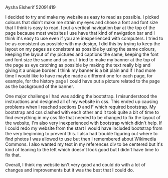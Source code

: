 Aysha Elsherif 52091419

I decided to try and make my website as easy to read as possible. 
I picked colours that didn't make me strain my eyes and chose a font and
font size that I think is easy to read. I put a vertical navigation bar at the top
of the page because most websites I use have that kind of navigation bar
and I think it's easy to use even if you are inexperienced with computers. 
I tried to be as consistent as possible
with my design, I did this by trying to keep the layout on my pages as consistent
as possible by using the same colours, keeping the layout of my pictures and captions
the same, keeping the font and font size the same and so on. I tried to make my
banner at the top of the page as eye catching as possible by making the text really big
and giving it a unique border. I think my banner is a bit plain
and if I had more time I would like to have maybe made a different one for each page,
for example, for the history page I could have put a picture related to the page as the background
of the banner.

One major challenge I had was adding the bootstrap. I misunderstood the instructions and designed all of my website in
css. This ended up causing problems when I reached sections D and F which required bootstrap.
My bootstrap and css clashed with each other and it took quite a bit of time to find everything in my 
css file that needed to be changed to fix the layout of the website, I'm also
very inexperienced with bootstrap which didn't help. If I could redo my website from the start
I would have included bootstrap from the very beginning to prevent this. I also had trouble
figuring out where to find photos I was allowed to use but then I remembered about Wikimedia Commons.
I also wanted my text in my references div to be centered but it's kind of leaning to the left
which doesn't look good but
I didn't have time to fix that.

Overall, I think my website isn't very good and could do with a lot of changes
and improvements but it was the best that I could do.